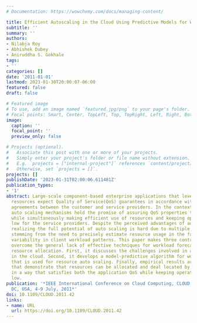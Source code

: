 ```yaml
---
# Documentation: https://wowchemy.com/docs/managing-content/

title: Efficient Autoscaling in the Cloud Using Predictive Models for Workload Forecasting
subtitle: ''
summary: ''
authors:
- Nilabja Roy
- Abhishek Dubey
- Aniruddha S. Gokhale
tags:
- ''
categories: []
date: '2011-01-01'
lastmod: 2023-01-30T20:00:07-06:00
featured: false
draft: false

# Featured image
# To use, add an image named `featured.jpg/png` to your page's folder.
# Focal points: Smart, Center, TopLeft, Top, TopRight, Left, Right, BottomLeft, Bottom, BottomRight.
image:
  caption: ''
  focal_point: ''
  preview_only: false

# Projects (optional).
#   Associate this post with one or more of your projects.
#   Simply enter your project's folder or file name without extension.
#   E.g. `projects = ["internal-project"]` references `content/project/deep-learning/index.md`.
#   Otherwise, set `projects = []`.
projects: []
publishDate: '2023-01-31T02:00:06.611481Z'
publication_types:
- '1'
abstract: Large-scale component-based enterprise applications that leverage Cloud
  resources expect Quality of Service(QoS) guarantees in accordance with service level
  agreements between the customer and service providers. In the context of Cloud computing,
  auto scaling mechanisms hold the promise of assuring QoS properties to the applications
  while simultaneously making efficient use of resources and keeping operational costs
  low for the service providers. Despite the perceived advantages of auto scaling,
  realizing the full potential of auto scaling is hard due to multiple challenges
  stemming from the need to precisely estimate resource usage in the face of significant
  variability in client workload patterns. This paper makes three contributions to
  overcome the general lack of effective techniques for workload forecasting and optimal
  resource allocation. First, it discusses the challenges involved in auto scaling
  in the cloud. Second, it develops a model-predictive algorithm for workload forecasting
  that is used for resource auto scaling. Finally, empirical results are provided
  that demonstrate that resources can be allocated and deal located by our algorithm
  in a way that satisfies both the application QoS while keeping operational costs
  low.
publication: '*IEEE International Conference on Cloud Computing, CLOUD 2011, Washington,
  DC, USA, 4-9 July, 2011*'
doi: 10.1109/CLOUD.2011.42
links:
- name: URL
  url: https://doi.org/10.1109/CLOUD.2011.42
---
```


